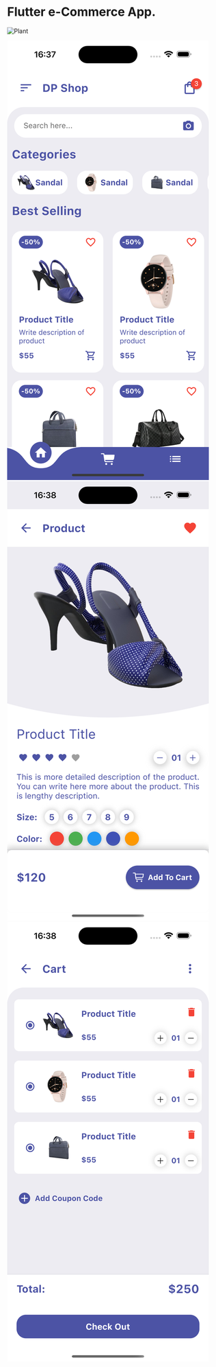 # Flutter e-Commerce App.



![Plant](https://github.com/Dineydm/e_commerce/blob/main/shots/App.gif)

![Alt text](https://github.com/Dineydm/e_commerce/blob/main/shots/Screen1.png "Screen 1")
![Alt text](https://github.com/Dineydm/e_commerce/blob/main/shots/Screen2.png "Screen 2")
![Alt text](https://github.com/Dineydm/e_commerce/blob/main/shots/Screen3.png "Screen 3")